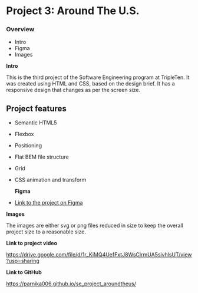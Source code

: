 # Project 3: Around The U.S.

### Overview

- Intro
- Figma
- Images

**Intro**

This is the third project of the Software Engineering program at TripleTen. It was created using HTML and CSS, based on the design brief. It has a responsive design that changes as per the screen size.

## Project features

- Semantic HTML5
- Flexbox
- Positioning
- Flat BEM file structure
- Grid
- CSS animation and transform

  **Figma**

* [Link to the project on Figma](https://www.figma.com/file/ii4xxsJ0ghevUOcssTlHZv/Sprint-3%3A-Around-the-US?node-id=0%3A1)

**Images**

The images are either svg or png files reduced in size to keep the overall project size to a reasonable size.

**Link to project video**

https://drive.google.com/file/d/1r_KiMQ4UefFxtJ8WsCIrmUA5sivhlsUT/view?usp=sharing

**Link to GitHub**

https://parnika006.github.io/se_project_aroundtheus/
